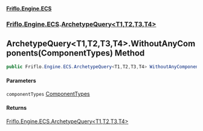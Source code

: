#### [Friflo.Engine.ECS](index.md#'index')
### [Friflo.Engine.ECS](Friflo.Engine.ECS.md#'Friflo.Engine.ECS').[ArchetypeQuery&lt;T1,T2,T3,T4&gt;](ArchetypeQuery_T1,T2,T3,T4_.md#'Friflo.Engine.ECS.ArchetypeQuery<T1,T2,T3,T4>')

## ArchetypeQuery<T1,T2,T3,T4>.WithoutAnyComponents(ComponentTypes) Method

```csharp
public Friflo.Engine.ECS.ArchetypeQuery<T1,T2,T3,T4> WithoutAnyComponents(in Friflo.Engine.ECS.ComponentTypes componentTypes);
```
#### Parameters

<a name='Friflo.Engine.ECS.ArchetypeQuery_T1,T2,T3,T4_.WithoutAnyComponents(Friflo.Engine.ECS.ComponentTypes).componentTypes'></a>

`componentTypes` [ComponentTypes](ComponentTypes.md#'Friflo.Engine.ECS.ComponentTypes')

#### Returns
[Friflo.Engine.ECS.ArchetypeQuery&lt;](ArchetypeQuery_T1,T2,T3,T4_.md#'Friflo.Engine.ECS.ArchetypeQuery<T1,T2,T3,T4>')[T1](ArchetypeQuery_T1,T2,T3,T4_.md#Friflo.Engine.ECS.ArchetypeQuery_T1,T2,T3,T4_.T1#'Friflo.Engine.ECS.ArchetypeQuery<T1,T2,T3,T4>.T1')[,](ArchetypeQuery_T1,T2,T3,T4_.md#'Friflo.Engine.ECS.ArchetypeQuery<T1,T2,T3,T4>')[T2](ArchetypeQuery_T1,T2,T3,T4_.md#Friflo.Engine.ECS.ArchetypeQuery_T1,T2,T3,T4_.T2#'Friflo.Engine.ECS.ArchetypeQuery<T1,T2,T3,T4>.T2')[,](ArchetypeQuery_T1,T2,T3,T4_.md#'Friflo.Engine.ECS.ArchetypeQuery<T1,T2,T3,T4>')[T3](ArchetypeQuery_T1,T2,T3,T4_.md#Friflo.Engine.ECS.ArchetypeQuery_T1,T2,T3,T4_.T3#'Friflo.Engine.ECS.ArchetypeQuery<T1,T2,T3,T4>.T3')[,](ArchetypeQuery_T1,T2,T3,T4_.md#'Friflo.Engine.ECS.ArchetypeQuery<T1,T2,T3,T4>')[T4](ArchetypeQuery_T1,T2,T3,T4_.md#Friflo.Engine.ECS.ArchetypeQuery_T1,T2,T3,T4_.T4#'Friflo.Engine.ECS.ArchetypeQuery<T1,T2,T3,T4>.T4')[&gt;](ArchetypeQuery_T1,T2,T3,T4_.md#'Friflo.Engine.ECS.ArchetypeQuery<T1,T2,T3,T4>')